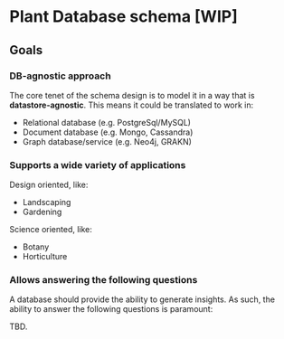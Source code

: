 # Plant Database schema [WIP]

## Goals

### DB-agnostic approach

The core tenet of the schema design is to model it in a way that is **datastore-agnostic**. This means it could be translated to work in:

* Relational database (e.g. PostgreSql/MySQL)
* Document database (e.g. Mongo, Cassandra)
* Graph database/service (e.g. Neo4j, GRAKN)

### Supports a wide variety of applications

Design oriented, like:

* Landscaping
* Gardening

Science oriented, like:

* Botany
* Horticulture

### Allows answering the following questions

A database should provide the ability to generate insights. As such, the ability to answer the following questions is paramount:

TBD.
